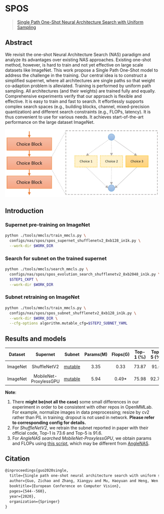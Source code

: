 # SPOS

> [Single Path One-Shot Neural Architecture Search with Uniform Sampling](https://arxiv.org/abs/1904.00420)

<!-- [ALGORITHM] -->

## Abstract

We revisit the one-shot Neural Architecture Search (NAS) paradigm and analyze its advantages over existing NAS approaches. Existing one-shot method, however, is hard to train and not yet effective on large scale datasets like ImageNet. This work propose a Single Path One-Shot model to address the challenge in the training. Our central idea is to construct a simplified supernet, where all architectures are single paths so that weight co-adaption problem is alleviated. Training is performed by uniform path sampling. All architectures (and their weights) are trained fully and equally.
Comprehensive experiments verify that our approach is flexible and effective. It is easy to train and fast to search. It effortlessly supports complex search spaces (e.g., building blocks, channel, mixed-precision quantization) and different search constraints (e.g., FLOPs, latency). It is thus convenient to use for various needs. It achieves start-of-the-art performance on the large dataset ImageNet.

![pipeline](/docs/en/imgs/model_zoo/spos/pipeline.jpg)

## Introduction

### Supernet pre-training on ImageNet

```bash
python ./tools/mmcls/train_mmcls.py \
  configs/nas/spos/spos_supernet_shufflenetv2_8xb128_in1k.py \
  --work-dir $WORK_DIR
```

### Search for subnet on the trained supernet

```bash
python ./tools/mmcls/search_mmcls.py \
  configs/nas/spos/spos_evolution_search_shufflenetv2_8xb2048_in1k.py \
  $STEP1_CKPT \
  --work-dir $WORK_DIR
```

### Subnet retraining on ImageNet

```bash
python ./tools/mmcls/train_mmcls.py \
  configs/nas/spos/spos_subnet_shufflenetv2_8xb128_in1k.py \
  --work-dir $WORK_DIR \
  --cfg-options algorithm.mutable_cfg=$STEP2_SUBNET_YAML
```

## Results and models

| Dataset |        Supernet        |                                                                                                                                              Subnet                                                                                                                                              | Params(M) | Flops(G) | Top-1 (%) | Top-5 (%) |                      Config                      | Download                                                                                                                                                                                                                                                                                                                                                                                                                                                                                                                                                                            |                            Remarks                            |
| :------: |:----------------------:| :----------------------------------------------------------------------------------------------------------------------------------------------------------------------------------------------------------------------------------------------------------------------------------------------: | :-------: | :------: | :-------: | :-------: | :----------------------------------------------: |:------------------------------------------------------------------------------------------------------------------------------------------------------------------------------------------------------------------------------------------------------------------------------------------------------------------------------------------------------------------------------------------------------------------------------------------------------------------------------------------------------------------------------------------------------------------------------------|:-------------------------------------------------------------:|
| ImageNet |      ShuffleNetV2      | [mutable](https://openmmlab-share.oss-cn-hangzhou.aliyuncs.com/mmrazor/v0.1/nas/spos/spos_shufflenetv2_subnet_8xb128_in1k/spos_shufflenetv2_subnet_8xb128_in1k_flops_0.33M_acc_73.87_20211222-454627be_mutable_cfg.yaml?versionId=CAEQHxiBgICw5b6I7xciIGY5MjVmNWFhY2U5MjQzN2M4NDViYzI2YWRmYWE1YzQx) |   3.35   |   0.33   |   73.87   |   91.6   | [config](./spos_subnet_shufflenetv2_8xb128_in1k.py) | [model](https://openmmlab-share.oss-cn-hangzhou.aliyuncs.com/mmrazor/v0.1/nas/spos/spos_shufflenetv2_subnet_8xb128_in1k/spos_shufflenetv2_subnet_8xb128_in1k_flops_0.33M_acc_73.87_20211222-1f0a0b4d.pth?versionId=CAEQHxiBgIDK5b6I7xciIDM1YjIwZjQxN2UyMDRjYjA5YTM5NTBlMGNhMTdkNjI2) &#124; [log](https://openmmlab-share.oss-cn-hangzhou.aliyuncs.com/mmrazor/v0.1/nas/spos/spos_shufflenetv2_subnet_8xb128_in1k/spos_shufflenetv2_subnet_8xb128_in1k_flops_0.33M_acc_73.87_20211222-1f0a0b4d.log.json?versionId=CAEQHxiBgIDr9cuL7xciIDBmOTZiZGUyYjRiMDQ5NzhhZjY0NWUxYmUzNDlmNTg5) |                       MMRazor searched                        |
| ImageNet | MobileNet-ProxylessGPU | [mutable](https://download.openmmlab.com/mmrazor/v0.1/nas/spos/spos_mobilenet_subnet/spos_angelnas_flops_0.49G_acc_75.98_20220307-54f4698f_mutable_cfg.yaml) | 5.94 | 0.49* | 75.98 | 92.77 | [config](./spos_mobilenet_for_check_ckpt_from_anglenas.py) |                                                                                                                                                                                                                                                                                                                                                                                                                                                                                                                                                                                     | [AngleNAS](https://github.com/megvii-model/AngleNAS) searched |

**Note**:

1. There **might be(not all the case)** some small differences in our experiment in order to be consistent with other repos in OpenMMLab. For example,
   normalize images in data preprocessing; resize by cv2 rather than PIL in training; dropout is not used in network. **Please refer to corresponding config for details.**
2. For *ShuffleNetV2*, we retrain the subnet reported in paper with their official code, Top-1 is 73.6 and Top-5 is 91.6.
2. For *AngleNAS searched MobileNet-ProxylessGPU*, we obtain params and FLOPs using [this script](/tools/misc/get_flops.py), which may be different from [AngleNAS](https://github.com/megvii-model/AngleNAS#searched-models-with-abs).

## Citation

```latex
@inproceedings{guo2020single,
  title={Single path one-shot neural architecture search with uniform sampling},
  author={Guo, Zichao and Zhang, Xiangyu and Mu, Haoyuan and Heng, Wen and Liu, Zechun and Wei, Yichen and Sun, Jian},
  booktitle={European Conference on Computer Vision},
  pages={544--560},
  year={2020},
  organization={Springer}
}
```
